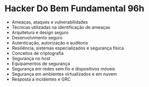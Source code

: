 # Hacker Do Bem Fundamental 96h

- Ameaças, ataques e vulnerabilidades
- Técnicas utilizadas na identificação de ameaças
- Arquitetura e design seguro
- Desenvolvimento seguro
- Autenticação, autorização e auditoria
- Resiliência, sistemas especializados e segurança física
- Conceitos de criptografia
- Segurança no host
- Equipamentos de segurança
- Segurança em redes sem fio e dispositivos móveis
- Segurança em ambientes virtualizados e em nuvem
- Resposta a incidentes e GRC

